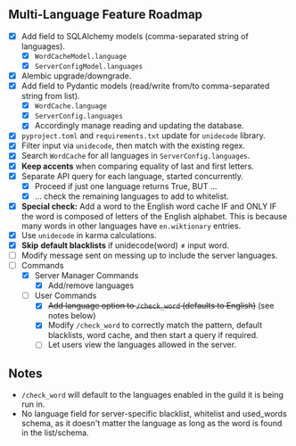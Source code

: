## Multi-Language Feature Roadmap
- [x] Add field to SQLAlchemy models (comma-separated string of languages).
  - [x] `WordCacheModel.language`
  - [x] `ServerConfigModel.languages`
- [x] Alembic upgrade/downgrade.
- [x] Add field to Pydantic models (read/write from/to comma-separated string from list).
  - [x] `WordCache.language`
  - [x] `ServerConfig.languages`
  - [x] Accordingly manage reading and updating the database.
- [x] `pyproject.toml` and `requirements.txt` update for `unidecode` library.
- [x] Filter input via `unidecode`, then match with the existing regex.
- [x] Search `WordCache` for all languages in `ServerConfig.languages`.
- [x] **Keep accents** when comparing equality of last and first letters.
- [x] Separate API query for each language, started concurrently.
  - [x] Proceed if just one language returns True, BUT ...
  - [x] ... check the remaining languages to add to whitelist.
- [x] **Special check:** Add a word to the English word cache IF and ONLY IF the word is composed of letters of the
English alphabet. This is because many words in other languages have `en.wiktionary` entries.
- [x] Use `unidecode` in karma calculations.
- [x] **Skip** **default blacklists** if unidecode(word) ≠ input word.
- [ ] Modify message sent on messing up to include the server languages.
- [ ] Commands
  - [x] Server Manager Commands
    - [x] Add/remove languages
  - [ ] User Commands
    - [x] ~~Add language option to `/check_word` (defaults to English)~~ (see notes below)
    - [x] Modify `/check_word` to correctly match the pattern, default blacklists,
word cache, and then start a query if required.
    - [ ] Let users view the languages allowed in the server.

## Notes
- `/check_word` will default to the languages enabled in the guild it is being run in.
- No language field for server-specific blacklist, whitelist and used_words schema, 
as it doesn't matter the language as long as the word is found in the list/schema.
